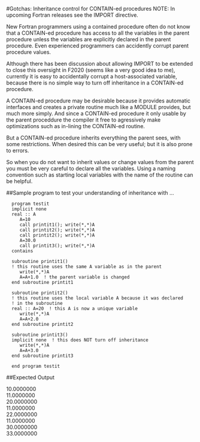 #Gotchas: Inheritance control for CONTAIN-ed procedures
   NOTE:
     In upcoming Fortran releases see the IMPORT directive.

   New Fortran programmers using a contained procedure often do not know
   that a CONTAIN-ed procedure has access to all the variables in the
   parent procedure unless the variables are explicitly declared in the
   parent procedure. Even experienced programmers can accidently corrupt
   parent procedure values.
   
   Although there has been discussion about allowing IMPORT to be extended
   to close this oversight in F2020 (seems like a very good idea to me),
   currently it is easy to accidentally corrupt a host-associated variable,
   because there is no simple way to turn off inheritance in a CONTAIN-ed
   procedure.
   
   A CONTAIN-ed procedure may be desirable because it provides automatic 
   interfaces and creates a private routine much like a MODULE provides,
   but much more simply. And since a CONTAIN-ed procedure it only usable
   by the parent proceddure the compiler it free to agressively make optimizations such
   as in-lining the CONTAIN-ed routine.
   
   But a CONTAIN-ed procedure inherits everything the parent sees, with 
   some restrictions. When desired this can be very useful; but it is also
   prone to errors.
   
   So when you do not want to inherit values or change values from the parent
   you must be very careful to declare all the variables. Using a naming
   convention such as starting local variables with the name of the routine
   can be helpful.
   
##Sample program to test your understanding of inheritance with ...

      program testit
      implicit none
      real :: A
         A=10
         call printit1(); write(*,*)A
         call printit2(); write(*,*)A
         call printit2(); write(*,*)A
         A=30.0
         call printit3(); write(*,*)A
      contains
      
      subroutine printit1()
      ! this routine uses the same A variable as in the parent
         write(*,*)A
         A=A+1.0  ! the parent variable is changed
      end subroutine printit1
      
      subroutine printit2()
      ! this routine uses the local variable A because it was declared
      ! in the subroutine
      real :: A=20  ! this A is now a unique variable
         write(*,*)A
         A=A+2.0
      end subroutine printit2
      
      subroutine printit3()
      implicit none  ! this does NOT turn off inheritance
         write(*,*)A
         A=A+3.0
      end subroutine printit3
      
      end program testit

##Expected Output

   10.0000000    
   11.0000000    
   20.0000000    
   11.0000000    
   22.0000000    
   11.0000000    
   30.0000000    
   33.0000000    
